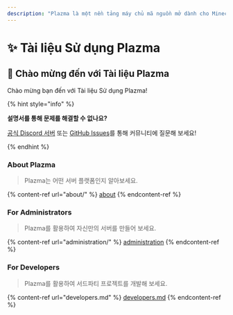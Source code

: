 ```yaml
---
description: "Plazma là một nền tảng máy chủ mã nguồn mở dành cho Minecraft: Java Edition, kết hợp tối ưu hóa thử nghiệm dựa trên giấy và việc cá nhân hóa nhiều cơ chế trò chơi."
---
```


# ✨ Tài liệu Sử dụng Plazma

## 👋 Chào mừng đến với Tài liệu Plazma

Chào mừng bạn đến với Tài liệu Sử dụng Plazma!

{% hint style="info" %}

**설명서를 통해 문제를 해결할 수 없나요?**

[공식 Discord 서버](https://discord.gg/MmfC52K8A8) 또는 [GitHub Issues](https://github.com/PlazmaMC/PlazmaBukkit/issues)를 통해 커뮤니티에 질문해 보세요!

{% endhint %}

### About Plazma

> Plazma는 어떤 서버 플랫폼인지 알아보세요.

{% content-ref url="about/" %}
[about](about/)
{% endcontent-ref %}

### For Administrators

> Plazma를 활용하여 자신만의 서버를 만들어 보세요.

{% content-ref url="administration/" %}
[administration](administration/)
{% endcontent-ref %}

### For Developers

> Plazma를 활용하여 서드파티 프로젝트를 개발해 보세요.

{% content-ref url="developers.md" %}
[developers.md](developers.md)
{% endcontent-ref %}

